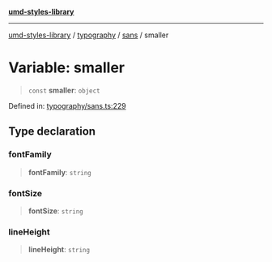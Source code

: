 [**umd-styles-library**](../../../../README.md)

***

[umd-styles-library](../../../../modules.md) / [typography](../../../README.md) / [sans](../README.md) / smaller

# Variable: smaller

> `const` **smaller**: `object`

Defined in: [typography/sans.ts:229](https://github.com/UMD-Digital/design-system/blob/ada30a44686a89a90941bbd44a6f156101fc9b44/packages/styles/source/typography/sans.ts#L229)

## Type declaration

### fontFamily

> **fontFamily**: `string`

### fontSize

> **fontSize**: `string`

### lineHeight

> **lineHeight**: `string`

